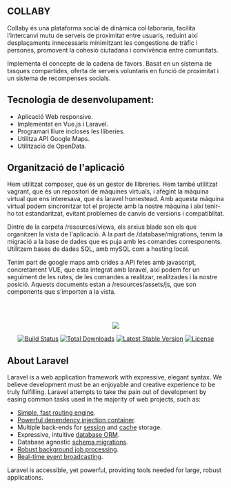## COLLABY

Collaby és una plataforma social de dinàmica col·laboraria, facilita l’intercanvi  mutu de serveis de proximitat entre usuaris, reduint així desplaçaments innecessaris minimitzant les congestions de tràfic i persones, promovent la cohesió ciutadana i convivència entre comunitats.

Implementa el concepte de la cadena de favors. Basat en un sistema de tasques compartides, oferta de serveis voluntaris en funció de proximitat i un sistema de recompenses socials. 

## Tecnologia de desenvolupament:

- Aplicació Web responsive.
- Implementat en Vue.js i Laravel.
- Programari lliure incloses les lliberies.
- Utilitza API Google Maps.
- Utilització de OpenData.

## Organització de l'aplicació

Hem utilitzat composer, que és un gestor de llibreries. Hem també utilitzat vagrant, que és un repositori de màquines virtuals, i afegint la màquina virtual que ens interesava, que és laravel homestead. Amb aquesta máquina virtual podem sincronitzar tot el projecte amb la nostre màquina i així tenir-ho tot estandaritzat, evitant problemes de canvis de versions i compatiblitat.

Dintre de la carpeta /resources/views, els arxius blade son els que organitzen la vista de l'aplicació. A la part de /database/migrations, tenim la migració a la base de dades que es puja amb les comandes corresponents. Utilitzem bases de dades SQL, amb mySQL com a hosting local.

Tenim part de google maps amb crides a API fetes amb javascript, concretament VUE, que esta integrat amb laravel, així podem fer un seguiment de les rutes, de les comandes a realitzar, realitzades i la nostre posició. Aquests documents estan a /resources/assets/js, que son components que s'importen a la vista.

<br>
<br>

<p align="center"><img src="https://laravel.com/assets/img/components/logo-laravel.svg"></p>

<p align="center">
<a href="https://travis-ci.org/laravel/framework"><img src="https://travis-ci.org/laravel/framework.svg" alt="Build Status"></a>
<a href="https://packagist.org/packages/laravel/framework"><img src="https://poser.pugx.org/laravel/framework/d/total.svg" alt="Total Downloads"></a>
<a href="https://packagist.org/packages/laravel/framework"><img src="https://poser.pugx.org/laravel/framework/v/stable.svg" alt="Latest Stable Version"></a>
<a href="https://packagist.org/packages/laravel/framework"><img src="https://poser.pugx.org/laravel/framework/license.svg" alt="License"></a>
</p>

## About Laravel

Laravel is a web application framework with expressive, elegant syntax. We believe development must be an enjoyable and creative experience to be truly fulfilling. Laravel attempts to take the pain out of development by easing common tasks used in the majority of web projects, such as:

- [Simple, fast routing engine](https://laravel.com/docs/routing).
- [Powerful dependency injection container](https://laravel.com/docs/container).
- Multiple back-ends for [session](https://laravel.com/docs/session) and [cache](https://laravel.com/docs/cache) storage.
- Expressive, intuitive [database ORM](https://laravel.com/docs/eloquent).
- Database agnostic [schema migrations](https://laravel.com/docs/migrations).
- [Robust background job processing](https://laravel.com/docs/queues).
- [Real-time event broadcasting](https://laravel.com/docs/broadcasting).

Laravel is accessible, yet powerful, providing tools needed for large, robust applications.

